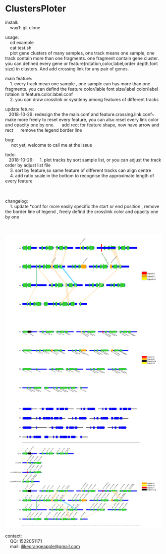 # ClustersPloter
install:<br>
&nbsp;&nbsp;&nbsp;&nbsp;way1: git clone

usage:<br>
&nbsp;&nbsp;&nbsp;&nbsp;cd example <br>
&nbsp;&nbsp;&nbsp;&nbsp;cat test.sh <br>
&nbsp;&nbsp;&nbsp;&nbsp;plot gene clusters of many samples, one track means one sample, one track contain more than one fragments. one fragment contain gene cluster. you can defined every gene or feature(rotation,color,label,order depth,font size) in clusters. And add crossing link for any pair of genes.<br>

main feature:<br>
&nbsp;&nbsp;&nbsp;&nbsp;1. every track mean one sample , one sample can has more than one fragments. you can defind the feature color/lable font size/label color/label rotaion in feature.color.label.conf <br>
&nbsp;&nbsp;&nbsp;&nbsp;2. you can draw crosslink or sysnteny among features of different tracks<br>

update feture:<br>
&nbsp;&nbsp;&nbsp;2018-10-29: redesign the the main.conf and feature.crossing.link.conf~ make more freely to reset every feature, you can also reset every link color and opacity one by one.
&nbsp;&nbsp;&nbsp;&nbsp; add rect for feature shape, now have arrow and rect
&nbsp;&nbsp;&nbsp;&nbsp; remove the legend border line

bug:<br>
&nbsp;&nbsp;&nbsp;&nbsp; not yet, welcome to call me at the issue

todo:<br>
&nbsp;&nbsp;&nbsp;2018-10-29:
&nbsp;&nbsp;&nbsp;&nbsp;1. plot tracks by sort sample list, or you can adjust the track order by adjust list file <br>
&nbsp;&nbsp;&nbsp;&nbsp;3. sort by feature,so same feature of different tracks can align centre<br>
&nbsp;&nbsp;&nbsp;&nbsp;4. add ratio scale in the bottom to recognise the approximate length of every feature <br> <br> 

changelog:<br>
&nbsp;&nbsp;&nbsp;&nbsp;1. update *conf for more easily specific the start or end position , remove the border line of legend , freely defind the crosslink color and opacity one by one <br> <br> 

![gene cluster image](example/out.svg)
<br>
![gene cluster image](example/out2.svg)
<br>
![gene cluster image](example/out3.svg)
<br>
![gene cluster image](example/out6.svg)

contact:<br>
&nbsp;&nbsp;&nbsp;&nbsp;QQ: 1522051171<br>
&nbsp;&nbsp;&nbsp;&nbsp;mail: ilikeorangeapple@gmail.com
